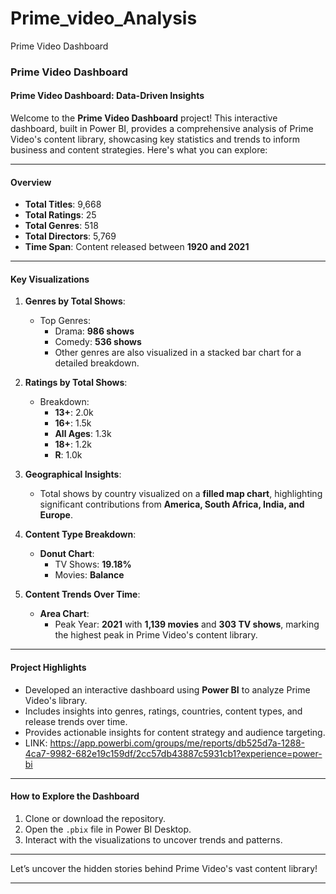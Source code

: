 # Prime_video_Analysis
Prime Video Dashboard
### Prime Video Dashboard

#### Prime Video Dashboard: Data-Driven Insights

Welcome to the **Prime Video Dashboard** project! This interactive dashboard, built in Power BI, provides a comprehensive analysis of Prime Video's content library, showcasing key statistics and trends to inform business and content strategies. Here's what you can explore:

---

#### Overview
- **Total Titles**: 9,668
- **Total Ratings**: 25
- **Total Genres**: 518
- **Total Directors**: 5,769
- **Time Span**: Content released between **1920 and 2021**

---

#### Key Visualizations

1. **Genres by Total Shows**:
   - Top Genres:
     - Drama: **986 shows**
     - Comedy: **536 shows**
     - Other genres are also visualized in a stacked bar chart for a detailed breakdown.

2. **Ratings by Total Shows**:
   - Breakdown:
     - **13+**: 2.0k
     - **16+**: 1.5k
     - **All Ages**: 1.3k
     - **18+**: 1.2k
     - **R**: 1.0k

3. **Geographical Insights**:
   - Total shows by country visualized on a **filled map chart**, highlighting significant contributions from **America, South Africa, India, and Europe**.

4. **Content Type Breakdown**:
   - **Donut Chart**:
     - TV Shows: **19.18%**
     - Movies: **Balance**

5. **Content Trends Over Time**:
   - **Area Chart**:
     - Peak Year: **2021** with **1,139 movies** and **303 TV shows**, marking the highest peak in Prime Video's content library.

---

#### Project Highlights
- Developed an interactive dashboard using **Power BI** to analyze Prime Video's library.
- Includes insights into genres, ratings, countries, content types, and release trends over time.
- Provides actionable insights for content strategy and audience targeting.
- LINK: https://app.powerbi.com/groups/me/reports/db525d7a-1288-4ca7-9982-682e19c159df/2cc57db43887c5931cb1?experience=power-bi

---

#### How to Explore the Dashboard
1. Clone or download the repository.
2. Open the `.pbix` file in Power BI Desktop.
3. Interact with the visualizations to uncover trends and patterns.

---

Let’s uncover the hidden stories behind Prime Video's vast content library!

---

